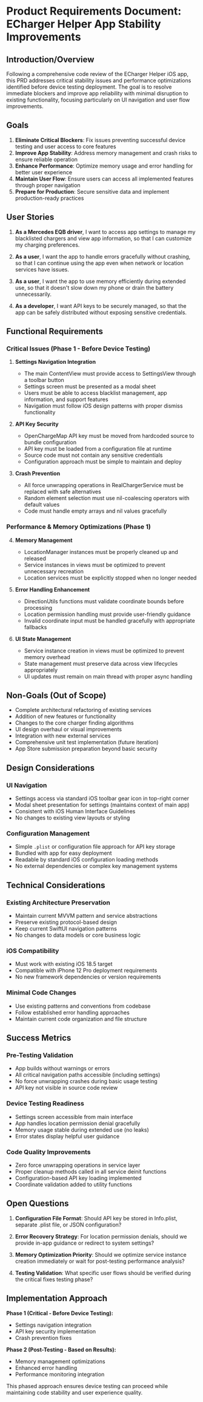 # Product Requirements Document: ECharger Helper App Stability Improvements

## Introduction/Overview

Following a comprehensive code review of the ECharger Helper iOS app, this PRD addresses critical stability issues and performance optimizations identified before device testing deployment. The goal is to resolve immediate blockers and improve app reliability with minimal disruption to existing functionality, focusing particularly on UI navigation and user flow improvements.

## Goals

1. **Eliminate Critical Blockers**: Fix issues preventing successful device testing and user access to core features
2. **Improve App Stability**: Address memory management and crash risks to ensure reliable operation
3. **Enhance Performance**: Optimize memory usage and error handling for better user experience
4. **Maintain User Flow**: Ensure users can access all implemented features through proper navigation
5. **Prepare for Production**: Secure sensitive data and implement production-ready practices

## User Stories

1. **As a Mercedes EQB driver**, I want to access app settings to manage my blacklisted chargers and view app information, so that I can customize my charging preferences.

2. **As a user**, I want the app to handle errors gracefully without crashing, so that I can continue using the app even when network or location services have issues.

3. **As a user**, I want the app to use memory efficiently during extended use, so that it doesn't slow down my phone or drain the battery unnecessarily.

4. **As a developer**, I want API keys to be securely managed, so that the app can be safely distributed without exposing sensitive credentials.

## Functional Requirements

### Critical Issues (Phase 1 - Before Device Testing)

1. **Settings Navigation Integration**
   - The main ContentView must provide access to SettingsView through a toolbar button
   - Settings screen must be presented as a modal sheet
   - Users must be able to access blacklist management, app information, and support features
   - Navigation must follow iOS design patterns with proper dismiss functionality

2. **API Key Security**
   - OpenChargeMap API key must be moved from hardcoded source to bundle configuration
   - API key must be loaded from a configuration file at runtime
   - Source code must not contain any sensitive credentials
   - Configuration approach must be simple to maintain and deploy

3. **Crash Prevention**
   - All force unwrapping operations in RealChargerService must be replaced with safe alternatives
   - Random element selection must use nil-coalescing operators with default values
   - Code must handle empty arrays and nil values gracefully

### Performance & Memory Optimizations (Phase 1)

4. **Memory Management**
   - LocationManager instances must be properly cleaned up and released
   - Service instances in views must be optimized to prevent unnecessary recreation
   - Location services must be explicitly stopped when no longer needed

5. **Error Handling Enhancement**
   - DirectionUtils functions must validate coordinate bounds before processing
   - Location permission handling must provide user-friendly guidance
   - Invalid coordinate input must be handled gracefully with appropriate fallbacks

6. **UI State Management**
   - Service instance creation in views must be optimized to prevent memory overhead
   - State management must preserve data across view lifecycles appropriately
   - UI updates must remain on main thread with proper async handling

## Non-Goals (Out of Scope)

- Complete architectural refactoring of existing services
- Addition of new features or functionality
- Changes to the core charger finding algorithms
- UI design overhaul or visual improvements
- Integration with new external services
- Comprehensive unit test implementation (future iteration)
- App Store submission preparation beyond basic security

## Design Considerations

### UI Navigation
- Settings access via standard iOS toolbar gear icon in top-right corner
- Modal sheet presentation for settings (maintains context of main app)
- Consistent with iOS Human Interface Guidelines
- No changes to existing view layouts or styling

### Configuration Management
- Simple `.plist` or configuration file approach for API key storage
- Bundled with app for easy deployment
- Readable by standard iOS configuration loading methods
- No external dependencies or complex key management systems

## Technical Considerations

### Existing Architecture Preservation
- Maintain current MVVM pattern and service abstractions
- Preserve existing protocol-based design
- Keep current SwiftUI navigation patterns
- No changes to data models or core business logic

### iOS Compatibility
- Must work with existing iOS 18.5 target
- Compatible with iPhone 12 Pro deployment requirements
- No new framework dependencies or version requirements

### Minimal Code Changes
- Use existing patterns and conventions from codebase
- Follow established error handling approaches
- Maintain current code organization and file structure

## Success Metrics

### Pre-Testing Validation
- App builds without warnings or errors
- All critical navigation paths accessible (including settings)
- No force unwrapping crashes during basic usage testing
- API key not visible in source code review

### Device Testing Readiness
- Settings screen accessible from main interface
- App handles location permission denial gracefully
- Memory usage stable during extended use (no leaks)
- Error states display helpful user guidance

### Code Quality Improvements
- Zero force unwrapping operations in service layer
- Proper cleanup methods called in all service deinit functions
- Configuration-based API key loading implemented
- Coordinate validation added to utility functions

## Open Questions

1. **Configuration File Format**: Should API key be stored in Info.plist, separate .plist file, or JSON configuration?

2. **Error Recovery Strategy**: For location permission denials, should we provide in-app guidance or redirect to system settings?

3. **Memory Optimization Priority**: Should we optimize service instance creation immediately or wait for post-testing performance analysis?

4. **Testing Validation**: What specific user flows should be verified during the critical fixes testing phase?

## Implementation Approach

**Phase 1 (Critical - Before Device Testing):**
- Settings navigation integration
- API key security implementation  
- Crash prevention fixes

**Phase 2 (Post-Testing - Based on Results):**
- Memory management optimizations
- Enhanced error handling
- Performance monitoring integration

This phased approach ensures device testing can proceed while maintaining code stability and user experience quality.